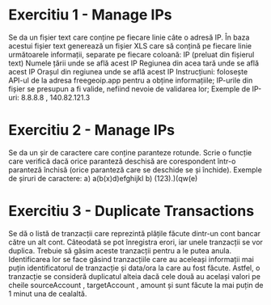 # Exercitiu 1 - Manage IPs

Se da un fișier text care conține pe fiecare linie câte o adresă IP. În baza acestui fișier text generează un fișier XLS
care să conțină pe fiecare linie următoarele informații, separate pe fiecare coloană:
IP (preluat din fișierul text)
Numele țării unde se află acest IP Regiunea din acea tară unde se află acest IP Orașul din regiunea unde se află acest
IP Instrucțiuni:
folosește API-ul de la adresa freegeoip.app pentru a obține informațiile; IP-urile din fișier se presupun a fi valide,
nefiind nevoie de validarea lor; Exemple de IP-uri: 8.8.8.8 , 140.82.121.3

# Exercitiu 2 - Manage IPs

Se da un șir de caractere care conține paranteze rotunde. Scrie o funcție care
verifică dacă orice paranteză deschisă are corespondent într-o paranteză închisă
(orice paranteză care se deschide se și închide). Exemple de șiruri de caractere:
    a) a(b(x)d)efghijkl
    b) (123).)(qw(e)

# Exercitiu 3 - Duplicate Transactions

Se dă o listă de tranzacții care reprezintă plățile făcute dintr-un cont bancar către
un alt cont. Câteodată se pot înregistra erori, iar unele tranzacții se vor duplica.
Trebuie să găsim aceste tranzacții pentru a le putea anula. Identificarea lor se face
găsind tranzacțiile care au aceleași informații mai puțin identificatorul de
tranzacție și data/ora la care au fost făcute. Astfel, o tranzacție se consideră
duplicatul alteia dacă cele două au același valori pe cheile sourceAccount ,
targetAccount , amount și sunt făcute la mai puțin de 1 minut una de cealaltă.
